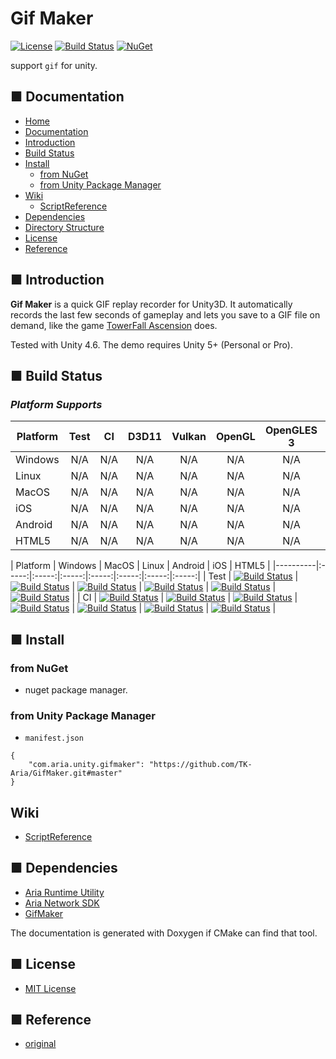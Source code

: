 # Gif Maker
[![License](https://img.shields.io/badge/license-MIT-green)](LICENSE)
[![Build Status](https://img.shields.io/badge/build-passing-brightgreen)](#)
[![NuGet](https://img.shields.io/badge/nuget-v1.0.0-blue)](#)

support `gif` for unity.

<!-- Badges: https://shields.io/ -->
<!-- Reference -->
<!-- https://kakakakakku.hatenablog.com/entry/2018/08/08/200903 -->

<!-- Code Quality: https://app.codacy.com/ -->
<!-- https://srz-zumix.blogspot.com/2018/07/cireview-codacy.html-->

<!-- OTHER LICENSE -->
<!-- BSD [![License](https://img.shields.io/badge/license-BSD--3%20clause-blue.svg)](LICENSE) -->
<!-- Apache2 [![License](https://img.shields.io/badge/license-Apache%202-blue.svg)](LICENSE) -->
<!-- GPL [![License](https://img.shields.io/badge/license-GPL-blue.svg)](LICENSE) -->

<!-- [![Coverity Scan](https://scan.coverity.com/projects/4884/badge.svg)](https://scan.coverity.com/projects/glfw-glfw) -->
<!-- [![chat](https://badges.gitter.im/LLGL-Project/LLGL.svg)]() -->

## ■ Documentation

* [Home](#gif-maker)
* [Documentation](#-documentation)
* [Introduction](#-introduction)
* [Build Status](#-build-status)
* [Install](#-directory-structure)
  * [from NuGet](#from-nuget)
  * [from Unity Package Manager](#from-unity-package-manager)
  <!--* [from unity package]()-->
* [Wiki]()
  * [ScriptReference]()
* [Dependencies](#-dependencies)
* [Directory Structure](#-directory-structure)
* [License](#-license)
* [Reference](#-reference)

## ■ Introduction

**Gif Maker** is a quick GIF replay recorder for Unity3D. It automatically records the last few seconds of gameplay and lets you save to a GIF file on demand, like the game [TowerFall Ascension](http://www.towerfall-game.com/) does.

Tested with Unity 4.6. The demo requires Unity 5+ (Personal or Pro).

## ■ Build Status

### *Platform Supports*

<!-- | Platform | <img src="docu/Icons/windows.svg" height="20" />Windows | <img src="docu/Icons/macos.svg" height="20" />MacOS | <img src="docu/Icons/linux.svg" height="20" />Linux | <img src="docu/Icons/android.svg" height="20" /> Android | <img src="docu/Icons/ios.svg" height="20" />iOS |  <img src="docu/Icons/android.svg" height="20" />HTML5 | -->

| Platform | Test | CI | D3D11 | Vulkan | OpenGL | OpenGLES 3 | Metal |
|----------|:--:|:-----:|:-----:|:------:|:------:|:----------:|:-----:|
| Windows | N/A | N/A | N/A | N/A | N/A | N/A | N/A |
| Linux | N/A | N/A | N/A | N/A | N/A | N/A | N/A |
| MacOS | N/A | N/A | N/A | N/A | N/A | N/A | N/A |
| iOS | N/A | N/A | N/A | N/A | N/A | N/A | N/A |
| Android | N/A | N/A | N/A | N/A | N/A | N/A | N/A |
| HTML5 | N/A| N/A | N/A | N/A | N/A | N/A | N/A |

| Platform | Windows | MacOS | Linux | Android | iOS | HTML5 |
|----------|:-----:|:-----:|:-----:|:-----:|:-----:|:-----:|:-----:|
| Test | [![Build Status](https://img.shields.io/badge/build-passing-brightgreen)](#) | [![Build Status](https://img.shields.io/badge/build-passing-brightgreen)](#) | [![Build Status](https://img.shields.io/badge/build-passing-brightgreen)](#) | [![Build Status](https://img.shields.io/badge/build-passing-brightgreen)](#) | [![Build Status](https://img.shields.io/badge/build-passing-brightgreen)](#) | [![Build Status](https://img.shields.io/badge/build-passing-brightgreen)](#) |
| CI | [![Build Status](https://img.shields.io/badge/build-passing-brightgreen)](#) | [![Build Status](https://img.shields.io/badge/build-passing-brightgreen)](#) | [![Build Status](https://img.shields.io/badge/build-passing-brightgreen)](#) | [![Build Status](https://img.shields.io/badge/build-passing-brightgreen)](#) | [![Build Status](https://img.shields.io/badge/build-passing-brightgreen)](#) | [![Build Status](https://img.shields.io/badge/build-passing-brightgreen)](#) | [![Build Status](https://img.shields.io/badge/build-passing-brightgreen)](#) |

## ■ Install

### from NuGet

- nuget package manager.

### from Unity Package Manager

- `manifest.json`

```
{
	"com.aria.unity.gifmaker": "https://github.com/TK-Aria/GifMaker.git#master" 
}
```

<!--## from unity package

- [download this here Releases](https://github.com/TK-Aria/Unity-IronPython/releases)

 <img src="https://pngimage.net/wp-content/uploads/2018/06/unity-logo-white-png-5.png" height="20" /> drag and drop or double click on unity package file.-->

## Wiki

- [ScriptReference](#)

## ■ Dependencies

- [Aria Runtime Utility](#)
- [Aria Network SDK](#)
- [GifMaker](#)

The documentation is generated with Doxygen if CMake can find that tool.

## ■ License
- [MIT License](./LICENSE)

## ■ Reference

- [original](https://github.com/Chman/Moments)
